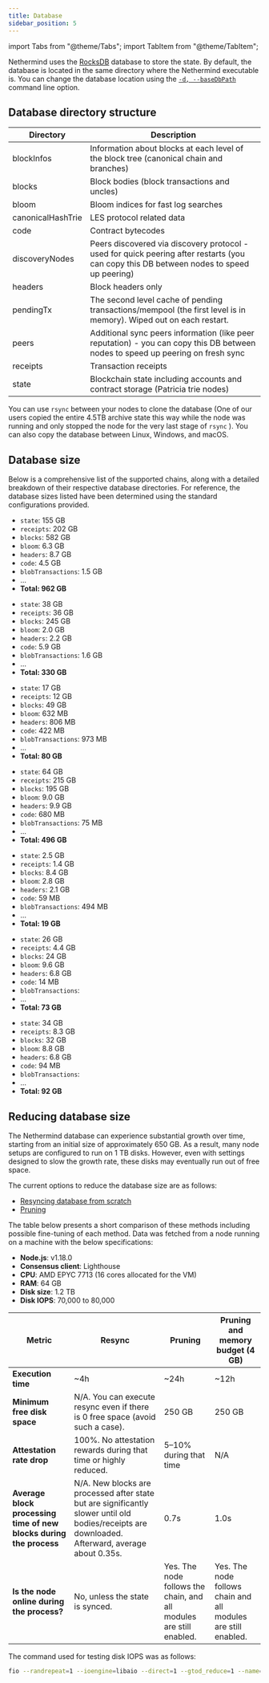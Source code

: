 ```yaml
---
title: Database
sidebar_position: 5
---
```


import Tabs from "@theme/Tabs";
import TabItem from "@theme/TabItem";

Nethermind uses the [RocksDB](https://rocksdb.org) database to store the state. By default, the database is located in the
same directory where the Nethermind executable is. You can change the database location using the [`-d, --baseDbPath`](configuration.md#basic-options) command line option.

## Database directory structure

| Directory         | Description |
| -                 | - |
| blockInfos        | Information about blocks at each level of the block tree (canonical chain and branches) |
| blocks            | Block bodies (block transactions and uncles) |
| bloom             | Bloom indices for fast log searches |
| canonicalHashTrie | LES protocol related data |
| code              | Contract bytecodes |
| discoveryNodes    | Peers discovered via discovery protocol - used for quick peering after restarts (you can copy this DB between nodes to speed up peering) |
| headers           | Block headers only |
| pendingTx         | The second level cache of pending transactions/mempool (the first level is in memory). Wiped out on each restart. |
| peers             | Additional sync peers information (like peer reputation) - you can copy this DB between nodes to speed up peering on fresh sync |
| receipts          | Transaction receipts |
| state             | Blockchain state including accounts and contract storage (Patricia trie nodes) |

You can use `rsync` between your nodes to clone the database (One of our users copied the entire 4.5TB archive state this
way while the node was running and only stopped the node for the very last stage of `rsync` ). You can also copy
the database between Linux, Windows, and macOS.

## Database size

Below is a comprehensive list of the supported chains, along with a detailed breakdown of their respective database directories. For reference, the database sizes listed have been determined using the standard configurations provided.

<!--[start autogen]-->

<Tabs>
<TabItem value="mainnet" label="Mainnet">

- `state`: 155 GB
- `receipts`: 202 GB
- `blocks`: 582 GB
- `bloom`: 6.3 GB
- `headers`: 8.7 GB
- `code`: 4.5 GB
- `blobTransactions`: 1.5 GB
- ...
- **Total: 962 GB**

</TabItem>
<TabItem value="sepolia" label="Sepolia">

- `state`: 38 GB
- `receipts`: 36 GB
- `blocks`: 245 GB
- `bloom`: 2.0 GB
- `headers`: 2.2 GB
- `code`: 5.9 GB
- `blobTransactions`: 1.6 GB
- ...
- **Total: 330 GB**

</TabItem>
<TabItem value="holesky" label="Holesky">

- `state`: 17 GB
- `receipts`: 12 GB
- `blocks`: 49 GB
- `bloom`: 632 MB
- `headers`: 806 MB
- `code`: 422 MB
- `blobTransactions`: 973 MB
- ...
- **Total: 80 GB**

</TabItem>
<TabItem value="gnosis" label="Gnosis">

- `state`: 64 GB
- `receipts`: 215 GB
- `blocks`: 195 GB
- `bloom`: 9.0 GB
- `headers`: 9.9 GB
- `code`: 680 MB
- `blobTransactions`: 75 MB
- ...
- **Total: 496 GB**

</TabItem>
<TabItem value="chiado" label="Chiado">

- `state`: 2.5 GB
- `receipts`: 1.4 GB
- `blocks`: 8.4 GB
- `bloom`: 2.8 GB
- `headers`: 2.1 GB
- `code`: 59 MB
- `blobTransactions`: 494 MB
- ...
- **Total: 19 GB**

</TabItem>
<TabItem value="energyweb" label="Energyweb">

- `state`: 26 GB
- `receipts`: 4.4 GB
- `blocks`: 24 GB
- `bloom`: 9.6 GB
- `headers`: 6.8 GB
- `code`: 14 MB
- `blobTransactions`: 
- ...
- **Total: 73 GB**

</TabItem>
<TabItem value="volta" label="Volta">

- `state`: 34 GB
- `receipts`: 8.3 GB
- `blocks`: 32 GB
- `bloom`: 8.8 GB
- `headers`: 6.8 GB
- `code`: 94 MB
- `blobTransactions`: 
- ...
- **Total: 92 GB**

</TabItem>
</Tabs>

<!--[end autogen]-->

## Reducing database size

The Nethermind database can experience substantial growth over time, starting from an initial size of approximately 650
GB. As a result, many node setups are configured to run on 1 TB disks. However, even with settings
designed to slow the growth rate, these disks may eventually run out of free space.

The current options to reduce the database size are as follows:

- [Resyncing database from scratch](sync.md#resync-a-node-from-scratch)
- [Pruning](pruning.md)

The table below presents a short comparison of these methods including possible fine-tuning of each method. Data was
fetched from a node running on a machine with the below specifications:

- **Node.js**: v1.18.0
- **Consensus client**: Lighthouse
- **CPU**: AMD EPYC 7713 (16 cores allocated for the VM)
- **RAM**: 64 GB
- **Disk size**: 1.2 TB
- **Disk IOPS**: 70,000 to 80,000

| Metric | Resync | Pruning | Pruning and memory budget (4 GB) |
| - | - | - | - |
| **Execution time** | ~4h | ~24h | ~12h |
| **Minimum free disk space** | N/A. You can execute resync even if there is 0 free space (avoid such a case). | 250 GB | 250 GB |
| **Attestation rate drop** | 100%. No attestation rewards during that time or highly reduced. | 5–10% during that time | N/A |
| **Average block processing time of new blocks during the process** | N/A. New blocks are processed after state but are significantly slower until old bodies/receipts are downloaded. Afterward, average about 0.35s. | 0.7s | 1.0s |
| **Is the node online during the process?** | No, unless the state is synced. | Yes. The node follows the chain, and all modules are still enabled. | Yes. The node follows chain and all modules are still enabled. |

The command used for testing disk IOPS was as follows:

```bash
fio --randrepeat=1 --ioengine=libaio --direct=1 --gtod_reduce=1 --name=test --filename=test --bs=4k --iodepth=64 --size=4G --readwrite=randrw
```

